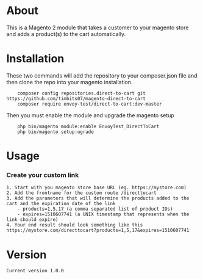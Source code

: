 # About
This is a Magento 2 module that takes a customer to your magento store and adds a product(s) to the cart automatically.

# Installation
These two commands will add the repository to your composer.json file and then clone the repo into your magento installation.

		composer config repositories.direct-to-cart git https://github.com/timbits07/magento-direct-to-cart
		composer require envoy-test/direct-to-cart:dev-master

Then you must enable the module and upgrade the magento setup

		php bin/magento module:enable EnvoyTest_DirectToCart
		php bin/magento setup:ugrade

# Usage

### Create your custom link
	1. Start with you magento store base URL (eg. https://mystore.com)
	2. Add the frontname for the custom route /directtocart
	3. Add the parameters that will determine the products added to the cart and the expiration date of the link
		- products=1,5,17 (a comma separated list of product IDs)
		- expires=1510607741 (a UNIX timestamp that represents when the link should expire)
	4. Your end result should look something like this https://mystore.com/directtocart?products=1,5,17&expires=1510607741


# Version

	Current version 1.0.0